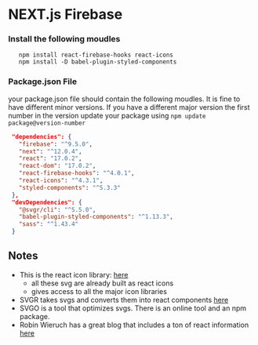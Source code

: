 # NEXT.js Firebase

### Install the following moudles
 ```npm
    npm install react-firebase-hooks react-icons
    npm install -D babel-plugin-styled-components
 ```


### Package.json File
your package.json file should contain the following moudles. It is fine to have different minor versions.
If you have a different major version the first number in the version update your package using ```npm update package@version-number``` 
 ```json
  "dependencies": {
    "firebase": "^9.5.0",
    "next": "^12.0.4",
    "react": "17.0.2",
    "react-dom": "17.0.2",
    "react-firebase-hooks": "^4.0.1",
    "react-icons": "^4.3.1",
    "styled-components": "^5.3.3"
  },
  "devDependencies": {
    "@svgr/cli": "^5.5.0",
    "babel-plugin-styled-components": "^1.13.3",
    "sass": "^1.43.4"
  }

 ```

## Notes
- This is the react icon library: [here](https://react-icons.github.io/react-icons/)
  - all these svg are already built as react icons
  - gives access to all the major icon libraries
- SVGR takes svgs and converts them into react components [here](https://react-svgr.com/docs/cli/)
- SVGO is a tool that optimizes svgs. There is an online tool and an npm package.
- Robin Wieruch has a great blog that includes a ton of react information [here](https://www.robinwieruch.de/)